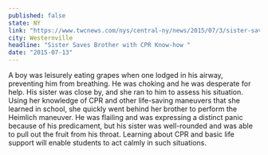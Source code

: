 ```yaml
---
published: false
state: NY
link: "https://www.twcnews.com/nys/central-ny/news/2015/07/3/sister-saves-younger-brother-from-choking.html"
city: Westernville
headline: "Sister Saves Brother with CPR Know-how "
date: "2015-07-13"
---
```


A boy was leisurely eating grapes when one lodged in his airway, preventing him from breathing. He was choking and he was desperate for help. His sister was close by, and she ran to him to assess his situation. Using her knowledge of CPR and other life-saving maneuvers that she learned in school, she quickly went behind her brother to perform the Heimlich maneuver. He was flailing and was expressing a distinct panic because of his predicament, but his sister was well-rounded and was able to pull out the fruit from his throat. Learning about CPR and basic life support will enable students to act calmly in such situations.
